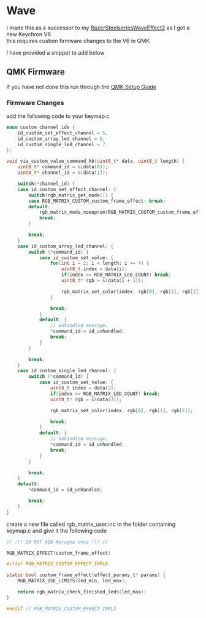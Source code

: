 # Wave

I made this as a successor to my [RazerSteelseriesWaveEffect2](https://github.com/coolguy1842/RazerSteelseriesWaveEffect2) as I got a new Keychron V6<br>
this requires custom firmware changes to the V6 in QMK<br>

I have provided a snippet to add below

## QMK Firmware

If you have not done this run through the [QMK Setup Guide](https://docs.qmk.fm/#/newbs_getting_started)

### Firmware Changes

add the following code to your keymap.c

```CPP
enum custom_channel_ids {
    id_custom_set_effect_channel = 5,
    id_custom_array_led_channel = 6,
    id_custom_single_led_channel = 7
};

void via_custom_value_command_kb(uint8_t* data, uint8_t length) {
    uint8_t* command_id = &(data[0]);
    uint8_t* channel_id = &(data[1]);

    switch(*channel_id) {
    case id_custom_set_effect_channel: {
        switch(rgb_matrix_get_mode()) {
        case RGB_MATRIX_CUSTOM_custom_frame_effect: break;
        default:
            rgb_matrix_mode_noeeprom(RGB_MATRIX_CUSTOM_custom_frame_effect);
            break;
        }

        break;
    }
    case id_custom_array_led_channel: {
        switch (*command_id) {
            case id_custom_set_value: {
                for(int i = 2; i < length; i += 4) {
                    uint8_t index = data[i];
                    if(index >= RGB_MATRIX_LED_COUNT) break;
                    uint8_t* rgb = &(data[i + 1]);

                    rgb_matrix_set_color(index, rgb[0], rgb[1], rgb[2]);
                }

                break;
            }
            default: {
                // Unhandled message.
                *command_id = id_unhandled;
                break;
            }
        }

        break;
    }
    case id_custom_single_led_channel: {
        switch (*command_id) {
            case id_custom_set_value: {
                uint8_t index = data[2];
                if(index >= RGB_MATRIX_LED_COUNT) break;
                uint8_t* rgb = &(data[3]);

                rgb_matrix_set_color(index, rgb[0], rgb[1], rgb[2]);

                break;
            }
            default: {
                // Unhandled message.
                *command_id = id_unhandled;
                break;
            }
        }

        break;
    }
    default:
        *command_id = id_unhandled;

        break;
    }
}
```

create a new file called rgb_matrix_user.inc in the folder containing keymap.c
and give it the following code

```C
// !!! DO NOT ADD #pragma once !!! //

RGB_MATRIX_EFFECT(custom_frame_effect)

#ifdef RGB_MATRIX_CUSTOM_EFFECT_IMPLS

static bool custom_frame_effect(effect_params_t* params) {
    RGB_MATRIX_USE_LIMITS(led_min, led_max);

    return rgb_matrix_check_finished_leds(led_max);
}

#endif // RGB_MATRIX_CUSTOM_EFFECT_IMPLS
```
